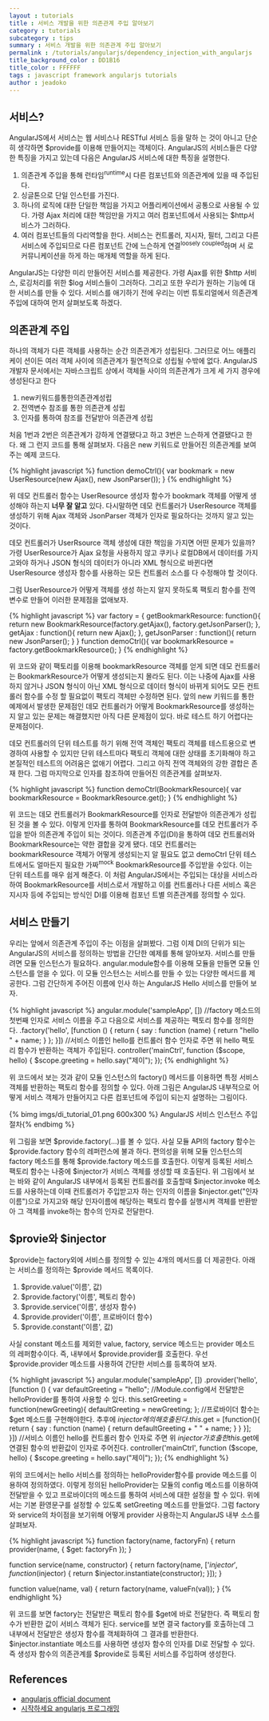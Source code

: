 ```yaml
---
layout : tutorials
title : 서비스 개발을 위한 의존관계 주입 알아보기
category : tutorials
subcategory : tips
summary : 서비스 개발을 위한 의존관계 주입 알아보기
permalink : /tutorials/angularjs/dependency_injection_with_angularjs
title_background_color : DD1B16
title_color : FFFFFF
tags : javascript framework angularjs tutorials
author : jeadoko
---
```


## 서비스?

AngularJS에서 서비스는 웹 서비스나 RESTful 서비스 등을 말하 는 것이 아니고 단순히 생각하면 $provide를 이용해 만들어지는 객체이다. AngularJS의 서비스들은 다양한 특징을 가지고 있는데 다음은 AngularJS 서비스에 대한 특징을 설명한다.

1. 의존관계 주입을 통해 런타임<sup>runtime</sup>시 다른 컴포넌트와 의존관계에 있을 때 주입된다.
2. 싱글톤으로 단일 인스턴를 가진다.
3. 하나의 로직에 대한 단일한 책임을 가지고 어플리케이션에서 공통으로 사용될 수 있다. 가령 Ajax 처리에 대한 책임만을 가지고 여러 컴포넌트에서 사용되는 $http서비스가 그러하다.
4. 여러 컴포넌트들의 다리역할을 한다. 서비스는 컨트롤러, 지시자, 필터, 그리고 다른 서비스에 주입되므로 다른 컴포넌트 간에 느슨하게 연결<sup>loosely coupled</sup>하며 서 로 커뮤니케이션을 하게 하는 매개체 역할을 하게 된다.

AngularJS는 다양한 미리 만들어진 서비스를 제공한다. 가령 Ajax를 위한 $http 서비스, 로깅처리를 위한 $log 서비스들이 그러하다. 그리고 또한 우리가 원하는 기능에 대한 서비스를 만들 수 있다. 서비스를 애기하기 전에 우리는 이번 튜토리얼에서 의존관계 주입에 대하여 먼저 살펴보도록 하겠다.

## 의존관계 주입

하나의 객체가 다른 객체를 사용하는 순간 의존관계가 성립된다. 그러므로 어느 애플리케이 션이든 여러 객체 사이에 의존관계가 필연적으로 성립될 수밖에 없다. AngularJS 개발자 문서에서는 자바스크립트 상에서 객체들 사이의 의존관계가 크게 세 가지 경우에 생성된다고 한다

1. new키워드를통한의존관계성립
2. 전역변수 참조를 통한 의존관계 성립
3. 인자를 통하여 참조를 전달받아 의존관계 성립

처음 1번과 2번은 의존관계가 강하게 연결됐다고 하고 3번은 느슨하게 연결됐다고 한다. 왜 그 런지 코드를 통해 살펴보자. 다음은 new 키워드로 만들어진 의존관계를 보여주는 예제 코드다.

{% highlight javascript %}
function demoCtrl(){
    var bookmark = new UserResource(new Ajax(), new JsonParser());
}
{% endhighlight %}

위 데모 컨트롤러 함수는 UserResource 생성자 함수가 bookmark 객체를 어떻게 생성해야 하는지 **너무 잘 알고** 있다. 다시말하면 데모 컨트롤러가 UserResource 객체를 생성하기 위해 Ajax 객체와 JsonParser 객체가 인자로 필요하다는 것까지 알고 있는 것이다.

데모 컨트롤러가 UserRsource 객체 생성에 대한 책임을 가지면 어떤 문제가 있을까? 가령 UserResource가 Ajax 요청을 사용하지 않고 쿠키나 로컬DB에서 데이터를 가지고와야 하거나 JSON 형식의 데이터가 아니라 XML 형식으로 바뀐다면 UserResource 생성자 함수를 사용하는 모든 컨트롤러 소스를 다 수정해야 할 것이다. 

그럼 UserResource가 어떻게 객체를 생성 하는지 알지 못하도록 팩토리 함수를 전역변수로 만들어 이러한 문제점을 없애보자.

{% highlight javascript %}
var factory = {
    getBookmarkResource: function(){ return new BookmarkResource(factory.getAjax(), factory.getJsonParser(); },
    getAjax : function(){ return new Ajax(); },
    getJsonParser : function(){ return new JsonParser(); }
}
function demoCtrl(){
    var bookmarkResource = factory.getBookmarkResource();
}
{% endhighlight %}

위 코드와 같이 팩토리를 이용해 bookmarkResource 객체를 얻게 되면 데모 컨트롤러는 BookmarkResource가 어떻게 생성되는지 몰라도 된다. 이는 나중에 Ajax를 사용하지 않거나 JSON 형식이 아닌 XML 형식으로 데이터 형식이 바뀌게 되어도 모든 컨트롤러 함수를 수정 할 필요없이 팩토리 객체만 수정하면 된다. 앞의 new 키워드를 통한 예제에서 발생한 문제점인 데모 컨트롤러가 어떻게 BookmarkResource를 생성하는지 알고 있는 문제는 해결했지만 아직 다른 문제점이 있다. 바로 테스트 하기 어렵다는 문제점이다. 

데모 컨트롤러의 단위 테스트를 하기 위해 전역 객체인 팩토리 객체를 테스트용으로 변경하여 사용할 수 있지만 단위 테스트마다 팩토리 객체에 대한 상태를 초기화해야 하고 본질적인 테스트의 어려움은 없애기 어렵다. 그리고 아직 전역 객체와의 강한 결합은 존재 한다. 그럼 마지막으로 인자를 참조하여 만들어진 의존관계를 살펴보자.

{% highlight javascript %}
function demoCtrl(BookmarkResource){
    var bookmarkResource = BookmarkResource.get();
}
{% endhighlight %}

위 코드는 데모 컨트롤러가 BookmarkResource를 인자로 전달받아 의존관계가 성립 된 것을 볼 수 있다. 이렇게 인자를 통하여 BookmarkResource를 데모 컨트롤러가 주입을 받아 의존관계 주입이 되는 것이다. 의존관계 주입(DI)을 통하여 데모 컨트롤러와 BookmarkResource는 약한 결합을 갖게 됐다. 데모 컨트롤러는 bookmarkResource 객체가 어떻게 생성되는지 알 필요도 없고 demoCtrl 단위 테스트에서도 얼마든지 필요한 가짜<sup>mock</sup> BookmarkResource를 주입받을 수있다. 이는 단위 테스트를 매우 쉽게 해준다. 이 처럼 AngularJS에서는 주입되는 대상을 서비스라 하여 BookmarkResource를 서비스로서 개발하고 이를 컨트롤러나 다른 서비스 혹은 지시자 등에 주입되는 방식인 DI를 이용해 컴포넌 트별 의존관계를 정의할 수 있다.

## 서비스 만들기
우리는 앞에서 의존관계 주입이 주는 이점을 살펴봤다. 그럼 이제 DI의 단위가 되는  AngularJS의 서비스를 정의하는 방법을 간단한 예제를 통해 알아보자. 서비스를 만들려면 모듈 인스턴스가 필요하다. angular.module함수를 이용해 모듈을 만들면 모듈 인스턴스를 얻을 수 있다. 이 모듈 인스턴스는 서비스를 만들 수 있는 다양한 메서드를 제공한다. 그럼 간단하게 주어진 이름에 인사 하는 AngularJS Hello 서비스를 만들어 보자.

{% highlight javascript %}
angular.module('sampleApp', [])
    //factory 메소드의 첫번째 인자로 서비스 이름을 주고 다음으로 서비스를 제공하는 팩토리 함수를 정의한다.
    .factory('hello', [function () {
        return {
            say : function (name) {
                return "hello " + name;
            }
        }; 
    }])
    //서비스 이름인 hello를 컨트롤러 함수 인자로 주면 위 hello 팩토리 함수가 반환하는 객체가 주입된다.
    controller('mainCtrl', function ($scope, hello) { 
        $scope.greeting = hello.say("제이");
     });
{% endhighlight %}

위 코드에서 보는 것과 같이 모듈 인스턴스의 factory() 메서드를 이용하면 특정 서비스 객체를 반환하는 팩토리 함수를 정의할 수 있다. 아래 그림은 AngularJS 내부적으로 어떻게 서비스 객체가 만들어지고 다른 컴포넌트에 주입이 되는지 설명하는 그림이다.

{% bimg imgs/di_tutorial_01.png 600x300 %}
AngularJS 서비스 인스턴스 주입절차{% endbimg %}

위 그림을 보면 $provide.factory(...)를 볼 수 있다. 사실 모듈 API의 factory 함수는 $provide.factory 함수의 레퍼런스에 불과 하다. 편의성을 위해 모듈 인스턴스의 factory 메소드를 통해 $provide.factory 메소드를 호출한다. 이렇게 등록된 서비스 팩토리 함수는 나중에 $injector가 서비스 객체를 생성할 때 호출된다. 위 그림에서 보는 바와 같이 AngularJS 내부에서 등록된 컨트롤러를 호출할때 $injector.invoke 메소드를 사용하는데 이때 컨트롤러가 주입받고자 하는 인자의 이름을 $injector.get("인자 이름")으로 가지고와 해당 인자이름에 해당하는 팩토리 함수를 실행시켜 객체를 반환받아 그 객체를 invoke하는 함수의 인자로 전달한다.

## $provie와 $injector

$provide는 factory외에 서비스를 정의할 수 있는 4개의 메서드를 더 제공한다. 아래는 서비스를 정의하는 $provide 메서드 목록이다.

1. $provide.value('이름', 값)
2. $provide.factory('이름', 펙토리 함수)
3. $provide.service('이름', 생성자 함수)
4. $provide.provider('이름', 프로바이더 함수)
5. $provide.constant('이름', 값)

사실 constant 메소드를 제외한 value, factory, service 메소드는 provider 메소드의 레퍼함수이다. 즉, 내부에서 $provide.provider를 호출한다. 우선 $provide.provider 메소드를 사용하여 간단한 서비스를 등록하여 보자.

{% highlight javascript %}
angular.module('sampleApp', [])
    .provider('hello', [function () {
        var defaultGreeting = "hello";
        //Module.config에서 전달받은 helloProvider를 통하여 사용할 수 있다.
        this.setGreeting = function(newGreeting){
            defaultGreeting = newGreeting;
        };
        //프로바이더 함수는 $get 메소드를 구현해야한다. 추후에 $injector에 의해 호출된다.
        this.$get = [function(){
            return {
                say : function (name) {
                    return defaultGreeting + " " + name;
                }
            }
        }];
    }])
    //서비스 이름인 hello를 컨트롤러 함수 인자로 주면 위 $injector가 호출한 this.$get에 연결된 함수의 반환값이 인자로 주어진다.
    controller('mainCtrl', function ($scope, hello) { 
        $scope.greeting = hello.say("제이");
     });
{% endhighlight %}

위의 코드에서는 hello 서비스를 정의하는 helloProvider함수를 provide 메소드를 이용하여 정의하였다. 이렇게 정의된 helloProvider는 모듈의 config 메소드를 이용하여 전달받을 수 있고 프로바이더의 메소드를 통하여 서비스에 대한 설정을 할 수 있다. 위에서는 기본 환영문구를 설정할 수 있도록 setGreeting 메소드를 만들었다. 그럼 factory와 service의 차이점을 보기위해 어떻게 provider 사용하는지 AngularJS 내부 소스를 살펴보자.

{% highlight javascript %}
function factory(name, factoryFn) { 
    return provider(name, { $get: factoryFn }); 
}

function service(name, constructor) {
    return factory(name, ['$injector', function($injector) {
        return $injector.instantiate(constructor);
    }]);
}

function value(name, val) { 
    return factory(name, valueFn(val)); 
}
{% endhighlight %}

위 코드를 보면 factory는 전달받은 팩토리 함수를 $get에 바로 전달한다. 즉 팩토리 함수가 반환한 값이 서비스 객체가 된다. service를 보면 결국 factory를 호출하는데 그 내부에서 전달받은 생성자 함수를 객체화하여 그 결과를 반환한다. $injector.instantiate 메소드를 사용하면 생성자 함수의 인자를 DI로 전달할 수 있다. 즉 생성자 함수의 의존관계를 $provide로 등록된 서비스를 주입하며 생성한다.

## References

- [angularjs official document](https://docs.angularjs.org/)
- [시작하세요 angularjs 프로그래밍](http://wikibook.co.kr/beginning-angularjs/)
